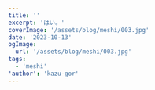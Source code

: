 ```yaml
---
title: ''
excerpt: 'はい。'
coverImage: '/assets/blog/meshi/003.jpg'
date: '2023-10-13'
ogImage:
  url: '/assets/blog/meshi/003.jpg'
tags:
  - 'meshi'
'author': 'kazu-gor'
---
```


